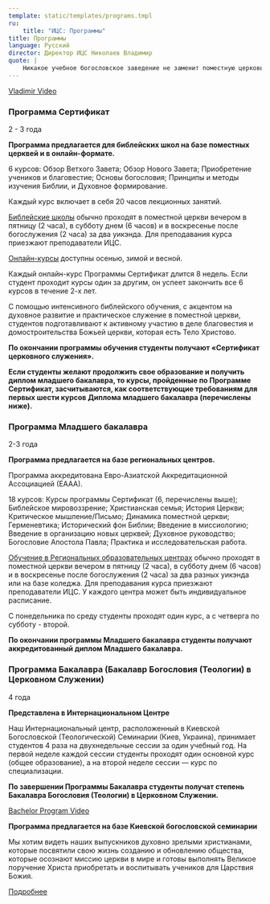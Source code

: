 ```yaml
---
template: static/templates/programs.tmpl
ru:
    title: "ИЦС: Программы"
title: Программы
language: Русский
director: Директор ИЦС Николаев Владимир
quote: |
    Никакое учебное богословское заведение не заменит поместную церковь. Мы, по Божьей милости, лишь помогаем в созидании и развитии христианской общины. Мы верим, что Господь поместил наш институт в стратегическом месте для партнёрских отношений с КБС и поместными церквами с целью восполнения острой нужды в подготовленных работниках для евангельских церквей.
---
```

[Vladimir Video](https://youtu.be/us_--1rT0nM)

### Программа Сертификат

2 - 3 года

**Программа предлагается для библейских школ на базе поместных церквей и в
онлайн-формате.**

6 курсов: Обзор Ветхого Завета; Обзор Нового Завета; Приобретение
учеников и благовестие; Основы богословия; Принципы и методы изучения Библии, и
Духовное формирование.

Каждый курс включает в себя 20 часов лекционных занятий.

<u>Библейские школы</u> обычно проходят
в поместной церкви вечером в пятницу (2 часа), в субботу днем (6 часов)
и в воскресенье после богослужения (2 часа) за два уикэнда. Для преподавания
курса приезжают преподаватели ИЦС.

<u>Онлайн-курсы</u> доступны осенью, зимой и весной.

Каждый онлайн-курс Программы Сертификат длится 8 недель. Если студент проходит курсы один за другим, он успеет
закончить все 6 курсов в течение 2-х лет.

С помощью интенсивного библейского обучения,
с акцентом на духовное развитие и практическое служение в поместной
церкви, студентов подготавливают к активному участию в деле благовестия и
домостроительства Божьей церкви, которая есть Тело Христово.

**По окончании программы обучения студенты
получают «Сертификат церковного служения».**

**Если студенты желают продолжить свое
образование и получить диплом младшего бакалавра, то курсы, пройденные по
Программе Сертификат, засчитываются, как соответствующие требованиям для первых
шести курсов Диплома младшего бакалавра (перечислены ниже).**

### Программа Младшего бакалавра

2-3 года

**Программа предлагается на базе региональных центров.**

Программа аккредитована
Евро-Азиатской Аккредитационной Ассоциацией (ЕААА).

18 курсов: Курсы программы Сертификат (6, перечислены выше); Библейское
мировоззрение; Христианская семья; История Церкви; Критическое мышление/Письмо;
Динамика поместной церкви; Герменевтика; Исторический фон Библии; Введение в
миссиологию; Введение в организацию новых церквей; Духовное руководство; Богословие
Апостола Павла; Практика и исследовательская работа.

<u>Обучение в Региональных образовательных центрах</u> обычно проходят в
поместной церкви вечером в пятницу (2 часа), в субботу днем (6 часов) и в
воскресенье после богослужения (2 часа) за два разных уикэнда или на базе коледжа. Для преподавания
курса приезжают преподаватели ИЦС. У каждого центра может быть индивидуальное
расписание.

С понедельника по среду студенты проходят один курс, а с четверга по субботу - второй.

**По окончании программы Младшего бакалавра студенты получают аккредитованный диплом Младшего бакалавра.**

### **Программа Бакалавра (Бакалавр Богословия (Теологии) в Церковном Служении)**

4 года

**Представлена в Интернациональном Центре**

Наш Интернациональный центр, расположенный в
Киевской Богословской (Теологической) Семинарии (Киев, Украина), принимает
студентов 4 раза на двухнедельные сессии за один учебный год. На первой неделе каждой сессии студенты проходят один основной курс (общее образование), а на
второй неделе сессии — курс по специализации.

**По завершении Программы Бакалавра студенты
получат степень Бакалавра Богословия (Теологии) в Церковном Служении.**

[Bachelor Program Video](https://www.youtube.com/watch?v=J7P6LdX7Qbo)

**Программа предлагается на базе Киевской богословской семинарии**

Мы хотим видеть наших выпускников духовно зрелыми христианами, которые посвятили свою жизнь созданию и обновлению общества, которые осознают миссию церкви в мире и готовы выполнять Великое поручение Христа приобретать и воспитывать учеников для Царствия Божия.

<a class="button is-info" href="programma-bakalavra.html">Подробнее</a>
